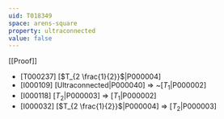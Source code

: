 ```yaml
---
uid: T018349
space: arens-square
property: ultraconnected
value: false
---
```

[[Proof]]

* [T000237] [$T_{2 \frac{1}{2}}$|P000004]
* [I000109] [Ultraconnected|P000040] => ~[$T_1$|P000002]
* [I000118] [$T_2$|P000003] => [$T_1$|P000002]
* [I000032] [$T_{2 \frac{1}{2}}$|P000004] => [$T_2$|P000003]

